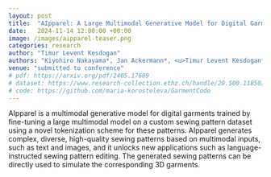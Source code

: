 ```yaml
---
layout: post
title:  "AIpparel: A Large Multimodal Generative Model for Digital Garments"
date:   2024-11-14 12:00:00 +00:00
image: /images/aipparel-teaser.png
categories: research
author: "Timur Levent Kesdogan"
authors: "Kiyohiro Nakayama*, Jan Ackermann*, <u>Timur Levent Kesdogan*</u>, Yang Zheng, Maria Korosteleva, Olga Sorkine-Hornung, Leonidas Guibas, Guandao Yang, Gordon Wetzstein"
venue: "submitted to conference"
# pdf: https://arxiv.org/pdf/2405.17609
# dataset: https://www.research-collection.ethz.ch/handle/20.500.11850/673889
# code: https://github.com/maria-korosteleva/GarmentCode
---
```

AIpparel is a multimodal generative model for digital garments trained by fine-tuning a large multimodal model on a custom sewing pattern dataset using a novel tokenization scheme for these patterns. AIpparel generates complex, diverse, high-quality sewing patterns based on multimodal inputs, such as text and images, and it unlocks new applications such as language-instructed sewing pattern editing. The generated sewing patterns can be directly used to simulate the corresponding 3D garments.


